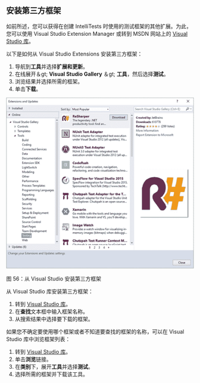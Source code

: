 ## 安装第三方框架

如前所述，您可以获得在创建 IntelliTests 时使用的测试框架的其他扩展。为此，您可以使用 Visual Studio Extension Manager 或转到 MSDN 网站上的 [Visual Studio 库](https://visualstudiogallery.msdn.microsoft.com/)。

以下是如何从 Visual Studio Extensions 安装第三方框架：

1.  导航到**工具**并选择**扩展和更新**。
2.  在线展开＆gt; **Visual Studio Gallery** ＆gt; **工具**，然后选择**测试**。
3.  浏览结果并选择所需的框架。
4.  单击**下载**。

![](img/00058.jpeg)

图 56：从 Visual Studio 安装第三方框架

从 Visual Studio 库安装第三方框架：

1.  转到 [Visual Studio 库](https://visualstudiogallery.msdn.microsoft.com/)。
2.  在**查找**文本框中输入框架名称。
3.  从搜索结果中选择要下载的框架。

如果您不确定要使用哪个框架或者不知道要查找的框架的名称，可以在 Visual Studio 库中浏览框架列表：

1.  转到 [Visual Studio 库](https://visualstudiogallery.msdn.microsoft.com/)。
2.  单击**浏览**链接。
3.  在**类别**下，展开**工具**并选择**测试**。
4.  选择所需的框架并下载该工具。